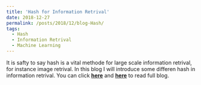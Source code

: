 ```yaml
---
title: 'Hash for Information Retrival'
date: 2018-12-27
permalink: /posts/2018/12/blog-Hash/
tags:
  - Hash
  - Information Retrival
  - Machine Learning
---
```


It is safty to say hash is a vital methode for large scale information retrival, for instance image retrival. In this blog I will introduce some differen hash in information retrival. You can click [**here**](https://zhuanlan.zhihu.com/p/53417083) and [**here**](https://pridelee.github.io/files/blog/Hashing.pdf) to read full blog.

